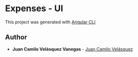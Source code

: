 # Expenses - UI

This project was generated with [Angular CLI](https://github.com/angular/angular-cli)

## Author

* **Juan Camilo Velásquez Vanegas** - [Juan Camilo Velásquez](https://github.com/pillowslept)